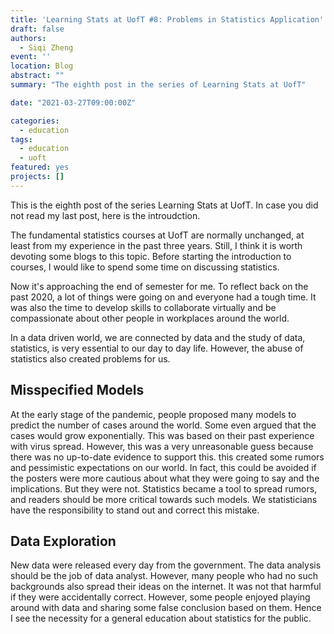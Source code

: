 ```yaml
---
title: 'Learning Stats at UofT #8: Problems in Statistics Application'
draft: false
authors: 
  - Siqi Zheng
event: ''
location: Blog
abstract: ""
summary: "The eighth post in the series of Learning Stats at UofT"

date: "2021-03-27T09:00:00Z"

categories:
  - education
tags:
  - education
  - uoft
featured: yes
projects: []
---
```


This is the eighth post of the series Learning Stats at UofT. In case you did not read my last post, here is the introudction.

The fundamental statistics courses at UofT are normally unchanged, at least from my experience in the past three years. Still, I think it is worth devoting some blogs to this topic. Before starting the introduction to courses, I would like to spend some time on discussing statistics.

Now it's approaching the end of semester for me. To reflect back on the past 2020, a lot of things were going on and everyone had a tough time. It was also the time to develop skills to collaborate virtually and be compassionate about other people in workplaces around the world. 

In a data driven world, we are connected by data and the study of data, statistics, is very essential to our day to day life. However, the abuse of statistics also created problems for us.

## Misspecified Models

At the early stage of the pandemic, people proposed many models to predict the number of cases around the world. Some even argued that the cases would grow exponentially. This was based on their past experience with virus spread. However, this was a very unreasonable guess because there was no up-to-date evidence to support this. this created some rumors and pessimistic expectations on our world. In fact, this could be avoided if the posters were more cautious about what they were going to say and the implications. But they were not. Statistics became a tool to spread rumors, and readers should be more critical towards such models. We statisticians have the responsibility to stand out and correct this mistake.    

## Data Exploration

New data were released every day from the government. The data analysis should be the job of data analyst. However, many people who had no such backgrounds also spread their ideas on the internet. It was not that harmful if they were accidentally correct. However, some people enjoyed playing around with data and sharing some false conclusion based on them. Hence I see the necessity for a general education about statistics for the public.
